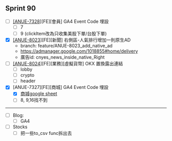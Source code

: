 ## Sprint 90

* [ ] [\[ANUE-7328](https://cnyesrd.atlassian.net/browse/ANUE-7328)]\[FE][會員] GA4 Event Code 埋設
	* [ ] 7
	* [ ] 9 (clickItem改為只收集美股下單/台股下單)
* [x] [\[ANUE-8023](https://cnyesrd.atlassian.net/browse/ANUE-8023)]\[FE][新聞] 右側區-人氣排行增加一則原生AD
	* branch: feature/ANUE-8023_add_native_ad
	* https://admanager.google.com/1018855#home/delivery
	* 廣告id: cnyes_news_inside_native_Right
* [ ] [\[ANUE-8024]()][FE][業務][虛擬貨幣] OKX 置換露出連結
	* [ ] lobby
	* [ ] crypto
	* [ ] header
 * [x] [ANUE-7327\]\[FE\][商城] GA4 Event Code 埋設
	* [x]  [商城google sheet](https://docs.google.com/spreadsheets/d/1V80W0yDOsY9S3-Ci2nStJDBK9KWBDAjkMfGsA6qzfsg/edit#gid=417379691)
	* [ ] 8, 9,16找不到
---
* [ ] Blog: 
	* [ ] GA4
* [ ] Stocks
	* [ ] 把一些to_csv func拆出去
